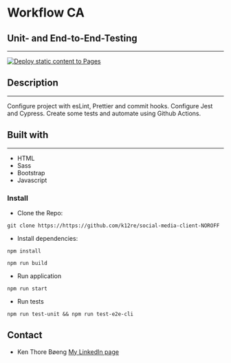 # Workflow CA

## Unit- and End-to-End-Testing
---
[![Deploy static content to Pages](https://github.com/k12re/social-media-client-NOROFF/actions/workflows/pages.yml/badge.svg)](https://github.com/k12re/social-media-client-NOROFF/actions/workflows/pages.yml)

## Description
---
Configure project with esLint, Prettier and commit hooks. 
Configure Jest and Cypress.
Create some tests and automate using Github Actions.

## Built with
---
- HTML
- Sass
- Bootstrap
- Javascript

### Install

- Clone the Repo:
```
git clone https://https://github.com/k12re/social-media-client-NOROFF
```

- Install dependencies:

```
npm install
```

```
npm run build
```

- Run application

```
npm run start
```

- Run tests

```
npm run test-unit && npm run test-e2e-cli
```


## Contact

- Ken Thore Bøeng [My LinkedIn page](https://www.linkedin.com/in/ken-thore-bøeng-b2b1b3ba/)
